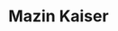 --- 
title: "Mazin Kaiser"
publishdate: "2019-3-31T16:48:46+02:00"
src: "https://365manga.net/manga/mazin-kaiser"
image: "https://data.365manga.net/images/thumbnails/24368-mazin-kaiser.jpg"
description: "Slight retelling of the 2001-2002 Mazinkaiser OVA series. Included in this vokume is a short story called Mazin Kaiser: Shin Majin Densetsu (Mazin Kaiser: Legend of a New Demon God). Great Mazinger (Adapted From) Mazinger Z (Adapted From)"
---